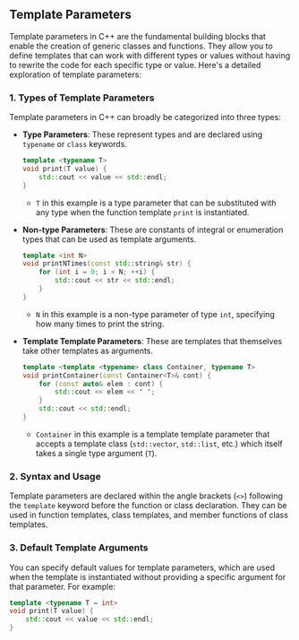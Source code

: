 ## Template Parameters

Template parameters in C++ are the fundamental building blocks that enable the creation of generic classes and functions. They allow you to define templates that can work with different types or values without having to rewrite the code for each specific type or value. Here's a detailed exploration of template parameters:

### 1. **Types of Template Parameters**

Template parameters in C++ can broadly be categorized into three types:

- **Type Parameters**: These represent types and are declared using `typename` or `class` keywords.

  ```cpp
  template <typename T>
  void print(T value) {
      std::cout << value << std::endl;
  }
  ```

  - `T` in this example is a type parameter that can be substituted with any type when the function template `print` is instantiated.

- **Non-type Parameters**: These are constants of integral or enumeration types that can be used as template arguments.

  ```cpp
  template <int N>
  void printNTimes(const std::string& str) {
      for (int i = 0; i < N; ++i) {
          std::cout << str << std::endl;
      }
  }
  ```

  - `N` in this example is a non-type parameter of type `int`, specifying how many times to print the string.

- **Template Template Parameters**: These are templates that themselves take other templates as arguments.

  ```cpp
  template <template <typename> class Container, typename T>
  void printContainer(const Container<T>& cont) {
      for (const auto& elem : cont) {
          std::cout << elem << " ";
      }
      std::cout << std::endl;
  }
  ```

  - `Container` in this example is a template template parameter that accepts a template class (`std::vector`, `std::list`, etc.) which itself takes a single type argument (`T`).

### 2. **Syntax and Usage**

Template parameters are declared within the angle brackets (`<>`) following the `template` keyword before the function or class declaration. They can be used in function templates, class templates, and member functions of class templates.

### 3. **Default Template Arguments**

You can specify default values for template parameters, which are used when the template is instantiated without providing a specific argument for that parameter. For example:

```cpp
template <typename T = int>
void print(T value) {
    std::cout << value << std::endl;
}
```

